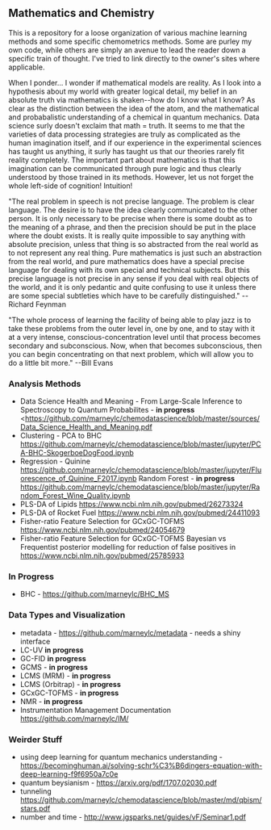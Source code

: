 ## Mathematics and Chemistry
This is a repository for a loose organization of various machine learning methods and some specific chemometrics methods. Some are purley my own code, while others are simply an avenue to lead the reader down a specific train of thought. I've tried to link directly to the owner's sites where applicable.

When I ponder...
I wonder if mathematical models are reality. As I look into a hypothesis about my world with greater logical detail, my belief in an absolute truth via mathematics is shaken--how do I know what I know? As clear as the distinction between the idea of the atom, and the mathematical and probabalistic understanding of a chemical in quantum mechanics. Data science surly doesn't exclaim that math = truth. It seems to me that the varieties of data processing strategies are truly as complicated as the human imagination itself, and if our experience in the experimental sciences has taught us anything, it surly has taught us that our theories rarely fit reality completely. The important part about mathematics is that this imagination can be communicated through pure logic and thus clearly understood by those trained in its methods. However, let us not forget the whole left-side of cognition! Intuition!

"The real problem in speech is not precise language. The problem is clear language. The desire is to have the idea clearly communicated to the other person. It is only necessary to be precise when there is some doubt as to the meaning of a phrase, and then the precision should be put in the place where the doubt exists. It is really quite impossible to say anything with absolute precision, unless that thing is so abstracted from the real world as to not represent any real thing. Pure mathematics is just such an abstraction from the real world, and pure mathematics does have a special precise language for dealing with its own special and technical subjects. But this precise language is not precise in any sense if you deal with real objects of the world, and it is only pedantic and quite confusing to use it unless there are some special subtleties which have to be carefully distinguished." --Richard Feynman

"The whole process of learning the facility of being able to play jazz is to take these problems from the outer level in, one by one, and to stay with it at a very intense, conscious-concentration level until that process becomes secondary and subconscious. Now, when that becomes subconscious, then you can begin concentrating on that next problem, which will allow you to do a little bit more." --Bill Evans

### Analysis Methods
- Data Science Health and Meaning - From Large-Scale Inference to Spectroscopy to Quantum Probabilites - **in progress** 
<https://github.com/marneylc/chemodatascience/blob/master/sources/Data_Science_Health_and_Meaning.pdf
- Clustering - PCA to BHC
<https://github.com/marneylc/chemodatascience/blob/master/jupyter/PCA-BHC-SkogerboeDogFood.ipynb>
- Regression - Quinine
<https://github.com/marneylc/chemodatascience/blob/master/jupyter/Fluorescence_of_Quinine_F2017.ipynb> 
 Random Forest - **in progress** 
<https://github.com/marneylc/chemodatascience/blob/master/jupyter/Random_Forest_Wine_Quality.ipynb>
- PLS-DA of Lipids
<https://www.ncbi.nlm.nih.gov/pubmed/26273324>
- PLS-DA of Rocket Fuel
<https://www.ncbi.nlm.nih.gov/pubmed/24411093>
- Fisher-ratio Feature Selection for GCxGC-TOFMS 
https://www.ncbi.nlm.nih.gov/pubmed/24054679
- Fisher-ratio Feature Selection for GCxGC-TOFMS Bayesian vs Frequentist posterior modelling for reduction of false positives in https://www.ncbi.nlm.nih.gov/pubmed/25785933


### In Progress
- BHC - https://github.com/marneylc/BHC_MS

### Data Types and Visualization
- metadata - https://github.com/marneylc/metadata - needs a shiny interface
- LC-UV **in progress**
- GC-FID **in progress**
- GCMS - **in progress**
- LCMS (MRM) - **in progress**
- LCMS (Orbitrap) - **in progress**
- GCxGC-TOFMS - **in progress**
- NMR - **in progress**
- Instrumentation Management Documentation 
<https://github.com/marneylc/IM/>

### Weirder Stuff
- using deep learning for quantum mechanics understanding - https://becominghuman.ai/solving-schr%C3%B6dingers-equation-with-deep-learning-f9f6950a7c0e
- quantum beysianism - https://arxiv.org/pdf/1707.02030.pdf
- tunneling 
<https://github.com/marneylc/chemodatascience/blob/master/md/qbism/stars.pdf>
- number and time - http://www.jgsparks.net/guides/vF/Seminar1.pdf
